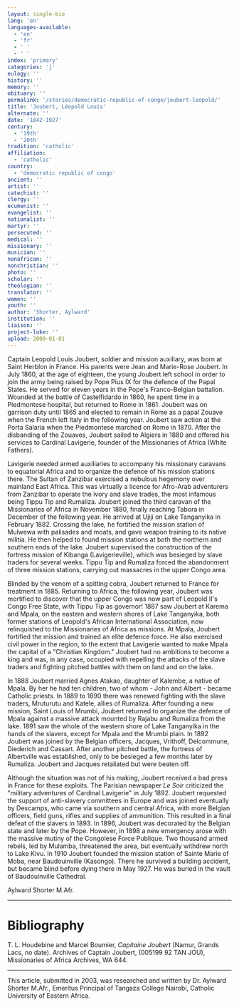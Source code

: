 ```yaml
---
layout: single-bio
lang: 'en'
languages-available:
  - 'en'
  - 'fr'
  - ' '
  - ' '
index: 'primary'
categories: 'j'
eulogy: ''
history: ''
memory: ''
obituary: ''
permalink: '/stories/democratic-republic-of-congo/joubert-leopold/'
title: 'Joubert, Léopold Louis'
alternate: ''
date: '1842-1927'
century:
  - '19th'
  - '20th'
tradition: 'catholic'
affiliation:
  - 'catholic'
country:
  - 'democratic republic of congo'
ancient: ''
artist: ''
catechist: ''
clergy: ''
ecumenist: ''
evangelist: ''
nationalist: ''
martyr: ''
persecuted: ''
medical: ''
missionary: ''
musician: ''
nonafrican: ''
nonchristian: ''
photo: ''
scholar: ''
theologian: ''
translator: ''
women: ''
youth: ''
author: 'Shorter, Aylward'
institution: ''
liaison: ''
project-luke: ''
upload: 2000-01-01
---
```



Captain Leopold Louis Joubert, soldier and mission auxiliary, was born at Saint Herblon in France. His parents were Jean and Marie-Rose Joubert. In July 1860, at the age of eighteen, the young Joubert left school in order to join the army being raised by Pope Pius IX for the defence of the Papal States. He served for eleven years in the Pope's Franco-Belgian battalion. Wounded at the battle of Castelfidardo in 1860, he spent time in a Piedmontese hospital, but returned to Rome in 1861. Joubert was on garrison duty until 1865 and elected to remain in Rome as a papal Zouave when the French left Italy in the following year. Joubert saw action at the Porta Salaria when the Piedmontese marched on Rome in 1870. After the disbanding of the Zouaves, Joubert sailed to Algiers in 1880 and offered his services to Cardinal Lavigerie, founder of the Missionaries of Africa (White Fathers).

Lavigerie needed armed auxiliaries to accompany his missionary caravans to equatorial Africa and to organize the defence of his mission stations there. The Sultan of Zanzibar exercised a nebulous hegemony over mainland East Africa. This was virtually a licence for Afro-Arab adventurers from Zanzibar to operate the ivory and slave trades, the most infamous being Tippu Tip and Rumaliza. Joubert joined the third caravan of the Missionaries of Africa in November 1880, finally reaching Tabora in December of the following year. He arrived at Ujiji on Lake Tanganyika in February 1882. Crossing the lake, he fortified the mission station of Mulwewa with palisades and moats, and gave weapon training to its native militia. He then helped to found mission stations at both the northern and southern ends of the lake. Joubert supervised the construction of the fortress mission of Kibanga (Lavigerieville), which was besieged by slave traders for several weeks. Tippu Tip and Rumaliza forced the abandonment of three mission stations, carrying out massacres in the upper Congo area.

Blinded by the venom of a spitting cobra, Joubert returned to France for treatment in 1885. Returning to Africa, the following year, Joubert was mortified to discover that the upper Congo was now part of Leopold II's Congo Free State, with Tippu Tip as governor!  1887 saw Joubert at Karema and Mpala, on the eastern and western shores of Lake Tanganyika, both former stations of Leopold's African International Association, now relinquished to the Missionaries of Africa as missions. At Mpala, Joubert fortified the mission and trained an elite defence force. He also exercised civil power in the region, to the extent that Lavigerie wanted to make Mpala the capital of a "Christian Kingdom." Joubert had no ambitions to become a king and was, in any case, occupied with repelling the attacks of the slave traders and fighting pitched battles with them on land and on the lake.

In 1888 Joubert married Agnes Atakao, daughter of Kalembe, a native of Mpala. By her he had ten children, two of whom - John and Albert - became Catholic priests. In 1889 to 1890 there was renewed fighting with the slave traders, Mruturutu and Katele, allies of Rumaliza. After founding a new mission, Saint Louis of Mrumbi, Joubert returned to organize the defence of Mpala against a massive attack mounted by Rajabu and Rumaliza from the lake. 1891 saw the whole of the western shore of  Lake Tanganyika in the hands of the slavers, except for Mpala and the Mrumbi plain. In 1892 Joubert was joined by the Belgian officers, Jacques, Vrithoff, Delcommune, Diederich and Cassart. After another pitched battle, the fortress of Albertville was established, only to be besieged a few months later by Rumaliza. Joubert and Jacques retaliated but were beaten off.

Although the situation was not of his making, Joubert received a bad press in France for these exploits. The Parisian newspaper *Le Soir* criticized the "military adventures of Cardinal Lavigerie" in July 1892. Joubert  requested the support of anti-slavery committees in Europe and was joined eventually by Descamps, who came via southern and central Africa, with more Belgian officers, field guns, rifles and supplies of ammunition. This resulted in a final defeat of the slavers in 1893. In 1896, Joubert was decorated by the Belgian state and later by the Pope. However, in 1898 a new emergency arose with the massive mutiny of the Congolese Force Publique. Two thousand armed rebels, led by Mulamba, threatened the area, but eventually withdrew north to Lake Kivu.  In 1910 Joubert founded the mission station of Sainte Marie of Moba, near Baudouinville (Kasongo). There he survived a building accident, but became blind before dying there in May 1927. He was buried in the vault of Baudouinville Cathedral.

Aylward Shorter M.Afr.

---

# Bibliography

T. L. Houdebine  and Marcel Boumier, *Capitaine Joubert* (Namur, Grands Lacs, no date).
Archives of Captain Joubert, (005199 92 TAN JOU), Missionaries of Africa Archives, WA 644.

---

This article, submitted in 2003, was researched and written by Dr. Aylward Shorter M.Afr., Emeritus Principal of Tangaza College Nairobi, Catholic University of Eastern Africa.